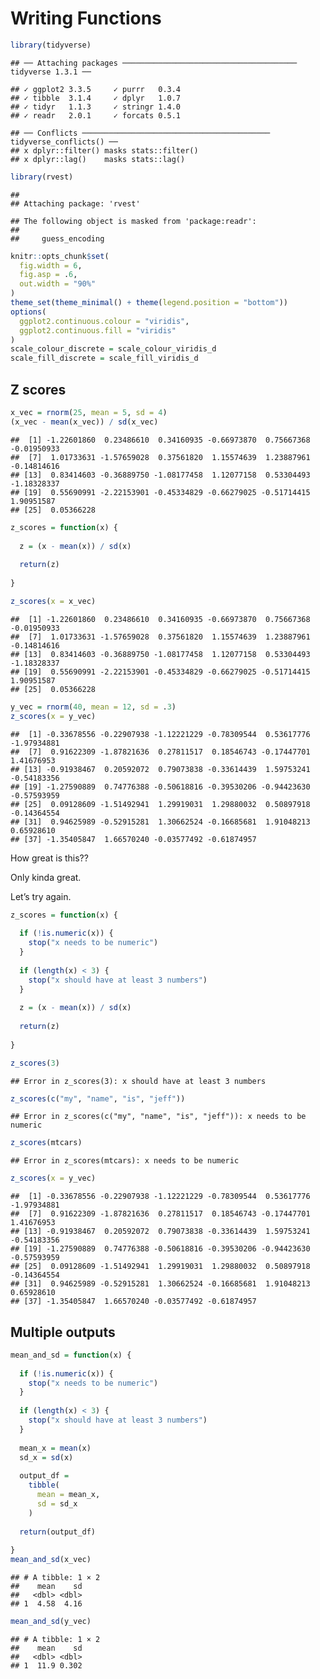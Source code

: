 Writing Functions
================

``` r
library(tidyverse)
```

    ## ── Attaching packages ─────────────────────────────────────── tidyverse 1.3.1 ──

    ## ✓ ggplot2 3.3.5     ✓ purrr   0.3.4
    ## ✓ tibble  3.1.4     ✓ dplyr   1.0.7
    ## ✓ tidyr   1.1.3     ✓ stringr 1.4.0
    ## ✓ readr   2.0.1     ✓ forcats 0.5.1

    ## ── Conflicts ────────────────────────────────────────── tidyverse_conflicts() ──
    ## x dplyr::filter() masks stats::filter()
    ## x dplyr::lag()    masks stats::lag()

``` r
library(rvest)
```

    ## 
    ## Attaching package: 'rvest'

    ## The following object is masked from 'package:readr':
    ## 
    ##     guess_encoding

``` r
knitr::opts_chunk$set(
  fig.width = 6,
  fig.asp = .6,
  out.width = "90%"
)
theme_set(theme_minimal() + theme(legend.position = "bottom"))
options(
  ggplot2.continuous.colour = "viridis",
  ggplot2.continuous.fill = "viridis"
)
scale_colour_discrete = scale_colour_viridis_d
scale_fill_discrete = scale_fill_viridis_d
```

## Z scores

``` r
x_vec = rnorm(25, mean = 5, sd = 4)
(x_vec - mean(x_vec)) / sd(x_vec)
```

    ##  [1] -1.22601860  0.23486610  0.34160935 -0.66973870  0.75667368 -0.01950933
    ##  [7]  1.01733631 -1.57659028  0.37561820  1.15574639  1.23887961 -0.14814616
    ## [13]  0.83414603 -0.36889750 -1.08177458  1.12077158  0.53304493 -1.18328337
    ## [19]  0.55690991 -2.22153901 -0.45334829 -0.66279025 -0.51714415  1.90951587
    ## [25]  0.05366228

``` r
z_scores = function(x) {
  
  z = (x - mean(x)) / sd(x)
  
  return(z)
  
}

z_scores(x = x_vec)
```

    ##  [1] -1.22601860  0.23486610  0.34160935 -0.66973870  0.75667368 -0.01950933
    ##  [7]  1.01733631 -1.57659028  0.37561820  1.15574639  1.23887961 -0.14814616
    ## [13]  0.83414603 -0.36889750 -1.08177458  1.12077158  0.53304493 -1.18328337
    ## [19]  0.55690991 -2.22153901 -0.45334829 -0.66279025 -0.51714415  1.90951587
    ## [25]  0.05366228

``` r
y_vec = rnorm(40, mean = 12, sd = .3)
z_scores(x = y_vec)
```

    ##  [1] -0.33678556 -0.22907938 -1.12221229 -0.78309544  0.53617776 -1.97934881
    ##  [7]  0.91622309 -1.87821636  0.27811517  0.18546743 -0.17447701  1.41676953
    ## [13] -0.91938467  0.20592072  0.79073838 -0.33614439  1.59753241 -0.54183356
    ## [19] -1.27590889  0.74776388 -0.50618816 -0.39530206 -0.94423630 -0.57593959
    ## [25]  0.09128609 -1.51492941  1.29919031  1.29880032  0.50897918 -0.14364554
    ## [31]  0.94625989 -0.52915281  1.30662524 -0.16685681  1.91048213  0.65928610
    ## [37] -1.35405847  1.66570240 -0.03577492 -0.61874957

How great is this??

Only kinda great.

Let’s try again.

``` r
z_scores = function(x) {
  
  if (!is.numeric(x)) {
    stop("x needs to be numeric")
  }
  
  if (length(x) < 3) {
    stop("x should have at least 3 numbers")
  }
  
  z = (x - mean(x)) / sd(x)
  
  return(z)
  
}
```

``` r
z_scores(3)
```

    ## Error in z_scores(3): x should have at least 3 numbers

``` r
z_scores(c("my", "name", "is", "jeff"))
```

    ## Error in z_scores(c("my", "name", "is", "jeff")): x needs to be numeric

``` r
z_scores(mtcars)
```

    ## Error in z_scores(mtcars): x needs to be numeric

``` r
z_scores(x = y_vec)
```

    ##  [1] -0.33678556 -0.22907938 -1.12221229 -0.78309544  0.53617776 -1.97934881
    ##  [7]  0.91622309 -1.87821636  0.27811517  0.18546743 -0.17447701  1.41676953
    ## [13] -0.91938467  0.20592072  0.79073838 -0.33614439  1.59753241 -0.54183356
    ## [19] -1.27590889  0.74776388 -0.50618816 -0.39530206 -0.94423630 -0.57593959
    ## [25]  0.09128609 -1.51492941  1.29919031  1.29880032  0.50897918 -0.14364554
    ## [31]  0.94625989 -0.52915281  1.30662524 -0.16685681  1.91048213  0.65928610
    ## [37] -1.35405847  1.66570240 -0.03577492 -0.61874957

## Multiple outputs

``` r
mean_and_sd = function(x) {
  
  if (!is.numeric(x)) {
    stop("x needs to be numeric")
  }
  
  if (length(x) < 3) {
    stop("x should have at least 3 numbers")
  }
  
  mean_x = mean(x)
  sd_x = sd(x)
  
  output_df = 
    tibble(
      mean = mean_x,
      sd = sd_x
    )
  
  return(output_df)
  
}
mean_and_sd(x_vec)
```

    ## # A tibble: 1 × 2
    ##    mean    sd
    ##   <dbl> <dbl>
    ## 1  4.58  4.16

``` r
mean_and_sd(y_vec)
```

    ## # A tibble: 1 × 2
    ##    mean    sd
    ##   <dbl> <dbl>
    ## 1  11.9 0.302
